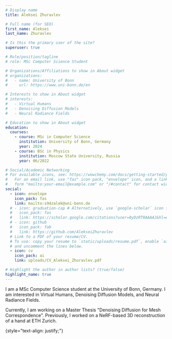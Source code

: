 ```yaml
---
# Display name
title: Aleksei Zhuravlev

# Full name (for SEO)
first_name: Aleksei
last_name: Zhuravlev

# Is this the primary user of the site?
superuser: true

# Role/position/tagline
# role: MSc Computer Science Student

# Organizations/Affiliations to show in About widget
# organizations:
#   - name: University of Bonn
#     url: https://www.uni-bonn.de/en

# Interests to show in About widget
# interests:
#   - Virtual Humans
#   - Denoising Diffusion Models
#   - Neural Radiance Fields

# Education to show in About widget
education:
  courses:
    - course: MSc in Computer Science
      institution: University of Bonn, Germany
      year: 2024
    - course: BSc in Physics
      institution: Moscow State University, Russia
      year: 06/2022

# Social/Academic Networking
# For available icons, see: https://wowchemy.com/docs/getting-started/page-builder/#icons
#   For an email link, use "fas" icon pack, "envelope" icon, and a link in the
#   form "mailto:your-email@example.com" or "/#contact" for contact widget.
social:
  - icon: envelope
    icon_pack: fas
    link: mailto:s94zalek@uni-bonn.de
  # - icon: graduation-cap # Alternatively, use `google-scholar` icon from `ai` icon pack
  #   icon_pack: fas
  #   link: https://scholar.google.com/citations?user=0yDzRT0AAAAJ&hl=en
  # - icon: github
  #   icon_pack: fab
  #   link: https://github.com/AlekseiZhuravlev
  # Link to a PDF of your resume/CV.
  # To use: copy your resume to `static/uploads/resume.pdf`, enable `ai` icons in `params.yaml`,
  # and uncomment the lines below.
  - icon: cv
    icon_pack: ai
    link: uploads/CV_Aleksei_Zhuravlev.pdf

# Highlight the author in author lists? (true/false)
highlight_name: true
---
```


I am a MSc Computer Science student at the University of Bonn, Germany. I am interested in Virtual Humans, Denoising Diffusion Models, and Neural Radiance Fields.

Currently, I am working on a Master Thesis "Denoising Diffusion for Mesh Correspondence". Previously, I worked on a NeRF-based 3D reconstruction of a hand at ETH Zurich.

{style="text-align: justify;"}


